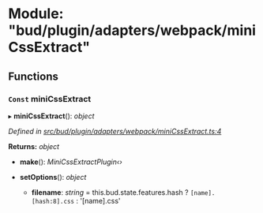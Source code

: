 # Module: "bud/plugin/adapters/webpack/miniCssExtract"

## Functions

### `Const` miniCssExtract

▸ **miniCssExtract**(): *object*

*Defined in [src/bud/plugin/adapters/webpack/miniCssExtract.ts:4](https://github.com/roots/bud-support/blob/bd00b72/src/bud/plugin/adapters/webpack/miniCssExtract.ts#L4)*

**Returns:** *object*

* **make**(): *MiniCssExtractPlugin‹›*

* **setOptions**(): *object*

  * **filename**: *string* = this.bud.state.features.hash
        ? `[name].[hash:8].css`
        : '[name].css'
